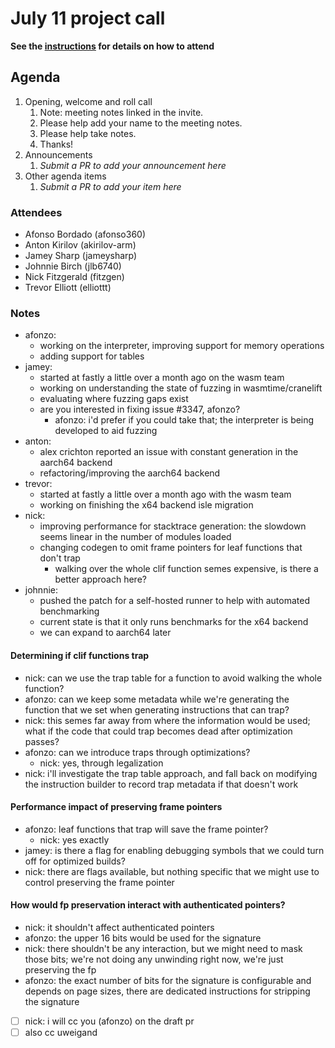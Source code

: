 # July 11 project call

**See the [instructions](../README.md) for details on how to attend**

## Agenda
1. Opening, welcome and roll call
    1. Note: meeting notes linked in the invite.
    1. Please help add your name to the meeting notes.
    1. Please help take notes.
    1. Thanks!
1. Announcements
    1. _Submit a PR to add your announcement here_
1. Other agenda items
    1. _Submit a PR to add your item here_

### Attendees

* Afonso Bordado (afonso360)
* Anton Kirilov (akirilov-arm)
* Jamey Sharp (jameysharp)
* Johnnie Birch (jlb6740)
* Nick Fitzgerald (fitzgen)
* Trevor Elliott (elliottt)

### Notes

* afonzo:
  * working on the interpreter, improving support for memory operations
  * adding support for tables
* jamey:
  * started at fastly a little over a month ago on the wasm team
  * working on understanding the state of fuzzing in wasmtime/cranelift
  * evaluating where fuzzing gaps exist
  * are you interested in fixing issue #3347, afonzo?
    * afonzo: i'd prefer if you could take that; the interpreter is being
      developed to aid fuzzing
* anton:
  * alex crichton reported an issue with constant generation in the aarch64
    backend
  * refactoring/improving the aarch64 backend
* trevor:
  * started at fastly a little over a month ago with the wasm team
  * working on finishing the x64 backend isle migration
* nick:
  * improving performance for stacktrace generation: the slowdown seems linear
    in the number of modules loaded
  * changing codegen to omit frame pointers for leaf functions that don't trap
    * walking over the whole clif function semes expensive, is there a better
      approach here?
* johnnie:
  * pushed the patch for a self-hosted runner to help with automated
    benchmarking
  * current state is that it only runs benchmarks for the x64 backend
  * we can expand to aarch64 later

#### Determining if clif functions trap

* nick: can we use the trap table for a function to avoid walking the whole
  function?
* afonzo: can we keep some metadata while we're generating the function that we
  set when generating instructions that can trap?
* nick: this semes far away from where the information would be used; what if
  the code that could trap becomes dead after optimization passes?
* afonzo: can we introduce traps through optimizations?
  * nick: yes, through legalization
* nick: i'll investigate the trap table approach, and fall back on modifying the
  instruction builder to record trap metadata if that doesn't work

#### Performance impact of preserving frame pointers

* afonzo: leaf functions that trap will save the frame pointer?
  * nick: yes exactly
* jamey: is there a flag for enabling debugging symbols that we could turn off
  for optimized builds?
* nick: there are flags available, but nothing specific that we might use to
  control preserving the frame pointer

#### How would fp preservation interact with authenticated pointers?

* nick: it shouldn't affect authenticated pointers
* afonzo: the upper 16 bits would be used for the signature
* nick: there shouldn't be any interaction, but we might need to mask those
  bits; we're not doing any unwinding right now, we're just preserving the fp
* afonzo: the exact number of bits for the signature is configurable and depends
  on page sizes, there are dedicated instructions for stripping the signature
* [ ] nick: i will cc you (afonzo) on the draft pr
* [ ] also cc uweigand
